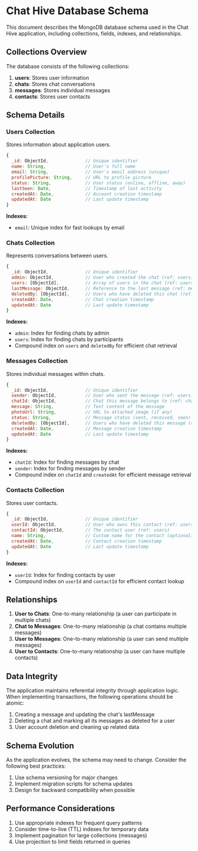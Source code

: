 # Chat Hive Database Schema

This document describes the MongoDB database schema used in the Chat Hive application, including collections, fields, indexes, and relationships.

## Collections Overview

The database consists of the following collections:

1. **users**: Stores user information
2. **chats**: Stores chat conversations
3. **messages**: Stores individual messages
4. **contacts**: Stores user contacts

## Schema Details

### Users Collection

Stores information about application users.

```javascript
{
  _id: ObjectId,              // Unique identifier
  name: String,               // User's full name
  email: String,              // User's email address (unique)
  profilePicture: String,     // URL to profile picture
  status: String,             // User status (online, offline, away)
  lastSeen: Date,             // Timestamp of last activity
  createdAt: Date,            // Account creation timestamp
  updatedAt: Date             // Last update timestamp
}
```

**Indexes:**
- `email`: Unique index for fast lookups by email

### Chats Collection

Represents conversations between users.

```javascript
{
  _id: ObjectId,              // Unique identifier
  admin: ObjectId,            // User who created the chat (ref: users)
  users: [ObjectId],          // Array of users in the chat (ref: users)
  lastMessage: ObjectId,      // Reference to the last message (ref: messages)
  deletedBy: [ObjectId],      // Users who have deleted this chat (ref: users)
  createdAt: Date,            // Chat creation timestamp
  updatedAt: Date             // Last update timestamp
}
```

**Indexes:**
- `admin`: Index for finding chats by admin
- `users`: Index for finding chats by participants
- Compound index on `users` and `deletedBy` for efficient chat retrieval

### Messages Collection

Stores individual messages within chats.

```javascript
{
  _id: ObjectId,              // Unique identifier
  sender: ObjectId,           // User who sent the message (ref: users)
  chatId: ObjectId,           // Chat this message belongs to (ref: chats)
  message: String,            // Text content of the message
  photoUrl: String,           // URL to attached image (if any)
  status: String,             // Message status (sent, received, seen)
  deletedBy: [ObjectId],      // Users who have deleted this message (ref: users)
  createdAt: Date,            // Message creation timestamp
  updatedAt: Date             // Last update timestamp
}
```

**Indexes:**
- `chatId`: Index for finding messages by chat
- `sender`: Index for finding messages by sender
- Compound index on `chatId` and `createdAt` for efficient message retrieval

### Contacts Collection

Stores user contacts.

```javascript
{
  _id: ObjectId,              // Unique identifier
  userId: ObjectId,           // User who owns this contact (ref: users)
  contactId: ObjectId,        // The contact user (ref: users)
  name: String,               // Custom name for the contact (optional)
  createdAt: Date,            // Contact creation timestamp
  updatedAt: Date             // Last update timestamp
}
```

**Indexes:**
- `userId`: Index for finding contacts by user
- Compound index on `userId` and `contactId` for efficient contact lookup

## Relationships

1. **User to Chats**: One-to-many relationship (a user can participate in multiple chats)
2. **Chat to Messages**: One-to-many relationship (a chat contains multiple messages)
3. **User to Messages**: One-to-many relationship (a user can send multiple messages)
4. **User to Contacts**: One-to-many relationship (a user can have multiple contacts)

## Data Integrity

The application maintains referential integrity through application logic. When implementing transactions, the following operations should be atomic:

1. Creating a message and updating the chat's lastMessage
2. Deleting a chat and marking all its messages as deleted for a user
3. User account deletion and cleaning up related data

## Schema Evolution

As the application evolves, the schema may need to change. Consider the following best practices:

1. Use schema versioning for major changes
2. Implement migration scripts for schema updates
3. Design for backward compatibility when possible

## Performance Considerations

1. Use appropriate indexes for frequent query patterns
2. Consider time-to-live (TTL) indexes for temporary data
3. Implement pagination for large collections (messages)
4. Use projection to limit fields returned in queries 